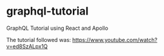 # graphql-tutorial
GraphQL Tutorial using React and Apollo

The tutorial followed was: https://www.youtube.com/watch?v=ed8SzALpx1Q
